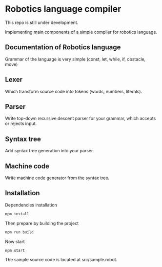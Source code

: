 # Robotics language compiler

This repo is still under development.

Implementing main components of a simple compiler for robotics language.

## Documentation of Robotics language

Grammar of the language is very simple (const, let, while, if, obstacle, move)

## Lexer

Which transform source code into tokens (words, numbers, literals).

## Parser

Write top-down recursive descent parser for your grammar, which accepts or rejects input.

## Syntax tree

Add syntax tree generation into your parser.

## Machine code

Write machine code generator from the syntax tree.

## Installation

Dependencies installation

```sh
npm install
```

Then prepare by building the project

```sh
npm run build
```

Now start

```sh
npm start
```

The sample source code is located at src/sample.robot.
